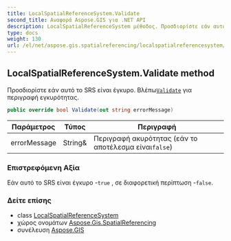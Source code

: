 ```yaml
---
title: LocalSpatialReferenceSystem.Validate
second_title: Αναφορά Aspose.GIS για .NET API
description: LocalSpatialReferenceSystem μέθοδος. Προσδιορίστε εάν αυτό το SRS είναι έγκυρο. ΒλέπωValidate για περιγραφή εγκυρότητας.
type: docs
weight: 130
url: /el/net/aspose.gis.spatialreferencing/localspatialreferencesystem/validate/
---
```

## LocalSpatialReferenceSystem.Validate method

Προσδιορίστε εάν αυτό το SRS είναι έγκυρο. Βλέπω[`Validate`](../../spatialreferencesystem/validate/) για περιγραφή εγκυρότητας.

```csharp
public override bool Validate(out string errorMessage)
```

| Παράμετρος | Τύπος | Περιγραφή |
| --- | --- | --- |
| errorMessage | String& | Περιγραφή ακυρότητας (εάν το αποτέλεσμα είναι`false`) |

### Επιστρεφόμενη Αξία

Εάν αυτό το SRS είναι έγκυρο -`true` , σε διαφορετική περίπτωση -`false`.

### Δείτε επίσης

* class [LocalSpatialReferenceSystem](../)
* χώρος ονομάτων [Aspose.Gis.SpatialReferencing](../../localspatialreferencesystem/)
* συνέλευση [Aspose.GIS](../../../)


